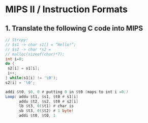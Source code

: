 # MIPS II / Instruction Formats

## 1. Translate the following C code into MIPS

```c
// Strcpy:
// $s1 -> char s1[] = “Hello!”;
// $s2 -> char *s2 =
// malloc(sizeof(char)*7);
int i=0;
do {
 s2[i] = s1[i];
 i++;
} while(s1[i] != '\0');
s2[i] = '\0';
```

```asm
addi $t0, $0, 0 # putting 0 in $t0 (maps to int i =0;)
Loop: addu $t1, $s1, $t0 # s1[i]
      addu $t2, $s2, $t0 # s2[i]
      lb $t3, 0($t1) # char is
      sb $t3, 0($t2) # 1 byte!
      addi $t0, $t0, 1

```
